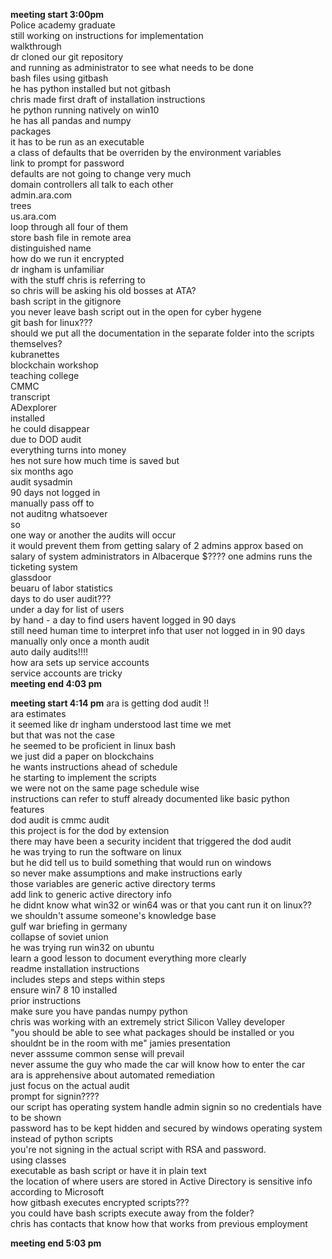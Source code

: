 **meeting start 3:00pm**        
Police academy graduate     
still working on instructions for implementation     
walkthrough      
dr cloned our git repository      
and running as administrator to see what needs to be done    
bash files using gitbash      
he has python installed but not gitbash      
chris made first draft of installation instructions      
he python running natively on win10     
he has all pandas and numpy     
packages     
it has to be run as an executable      
a class of defaults that be overriden by the environment variables     
link to prompt for password      
defaults are not going to change very much     
domain controllers all talk to each other      
admin.ara.com      
trees      
us.ara.com      
loop through all four of them     
store bash file in remote area      
distinguished name       
how do we run it encrypted       
dr ingham is unfamiliar      
with the stuff chris is referring to      
so chris will be asking his old bosses at ATA?        
bash script in the gitignore       
you never leave bash script out in the open for cyber hygene      
git bash for linux???      
should we put all the documentation in the separate folder into the scripts themselves?          
kubranettes     
blockchain workshop      
teaching college     
CMMC     
transcript     
ADexplorer       
installed       
he could disappear     
due to DOD audit      
everything turns into money      
hes not sure how much time is saved but     
six months ago      
audit sysadmin     
90 days not logged in      
manually pass off to      
not auditng whatsoever     
so      
one way or another the audits will occur     
it would prevent them from getting 
salary of 2 admins approx based on salary of system administrators in Albacerque $????
one admins runs the ticketing system      
glassdoor    
beuaru of labor statistics       
days to do user audit???     
under a day for list of users      
by hand - a day to find users havent logged in 90 days      
still need human time to interpret info that user not logged in in 90 days      
manually only once a month audit      
auto daily audits!!!!        
how ara sets up service accounts     
service accounts are tricky     
**meeting end 4:03 pm**        

**meeting start 4:14 pm**
ara is getting dod audit !!      
ara estimates      
it seemed like dr ingham understood last time we met      
but that was not the case         
he seemed to be proficient in linux bash      
we just did a paper on blockchains       
he wants instructions ahead of schedule      
he starting to implement the scripts        
we were not on the same page schedule wise       
instructions can refer to stuff already documented like basic python features       
dod audit is cmmc audit         
this project is for the dod by extension        
there may have been a security incident that triggered the dod audit        
he was trying to run the software on linux      
but he did tell us to build something that would run on windows      
so never make assumptions and make instructions early       
those variables are generic active directory terms     
add link to generic active directory info       
he didnt know what win32 or win64 was or that you cant run it on linux??             
we shouldn't assume someone's knowledge base     
gulf war briefing in germany     
collapse of soviet union      
he was trying run win32 on ubuntu        
learn a good lesson to document everything more clearly        
readme installation instructions      
includes steps and steps within steps         
ensure win7 8 10 installed        
prior instructions       
make sure you have pandas numpy python        
chris was working with an extremely strict Silicon Valley developer      
"you should be able to see what packages should be installed or you shouldnt be in the room with me"
jamies presentation       
never asssume common sense will prevail       
never assume the guy who made the car will know how to enter the car          
ara is apprehensive about automated remediation        
just focus on the actual audit          
prompt for signin????        
our script has operating system handle admin signin so no credentials have to be shown       
password has to be kept hidden and secured by windows operating system instead of python scripts       
you're not signing in the actual script with RSA and password.        
using classes       
executable as bash script or have it in plain text        
the location of where users are stored in Active Directory is sensitive info according to Microsoft        
how gitbash executes encrypted scripts???       
you could have bash scripts execute away from the folder?         
chris has contacts that know how that works from previous employment       

**meeting end 5:03 pm**